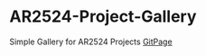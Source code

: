 # AR2524-Project-Gallery
Simple Gallery for AR2524 Projects
[GitPage](https://derekpung.github.io/AR2524-Project-Gallery/)
